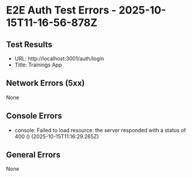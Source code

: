 # E2E Auth Test Errors - 2025-10-15T11-16-56-878Z

## Test Results
- URL: http://localhost:3001/auth/login
- Title: Trainings App

## Network Errors (5xx)
None

## Console Errors
- console: Failed to load resource: the server responded with a status of 400 () (2025-10-15T11:16:29.265Z)

## General Errors
None
